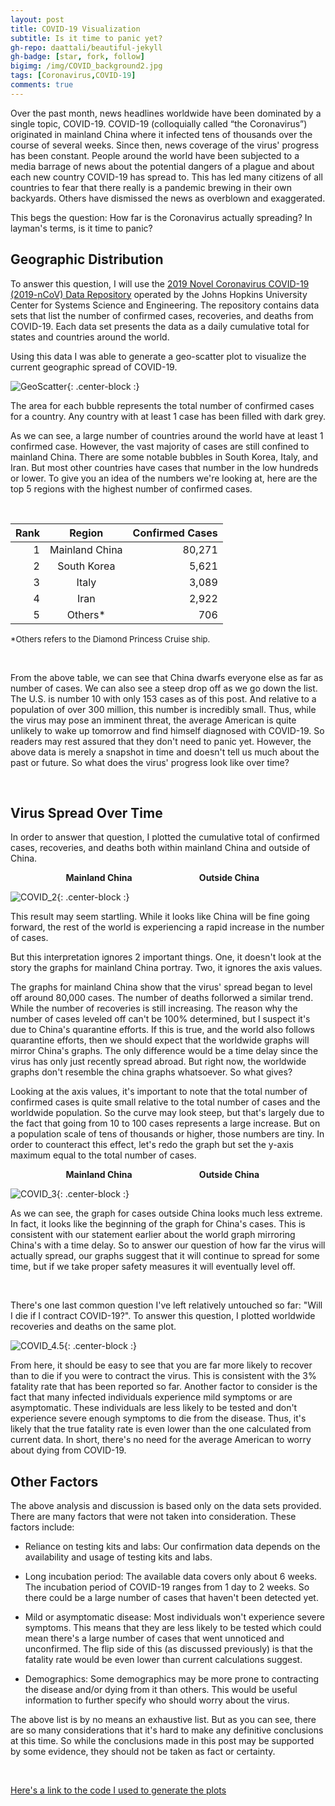 ```yaml
---
layout: post
title: COVID-19 Visualization
subtitle: Is it time to panic yet?
gh-repo: daattali/beautiful-jekyll
gh-badge: [star, fork, follow]
bigimg: /img/COVID_background2.jpg
tags: [Coronavirus,COVID-19]
comments: true
---
```


Over the past month, news headlines worldwide have been dominated by a single topic, COVID-19. COVID-19 (colloquially called “the Coronavirus”) originated in mainland China where it infected tens of thousands over the course of several weeks. Since then, news coverage of the virus' progress has been constant. People around the world have been subjected to a media barrage of news about the potential dangers of a plague and about each new country COVID-19 has spread to. This has led many citizens of all countries to fear that there really is a pandemic brewing in their own backyards. Others have dismissed the news as overblown and exaggerated.

This begs the question: How far is the Coronavirus actually spreading? In layman's terms, is it time to panic?

## Geographic Distribution

To answer this question, I will use the [2019 Novel Coronavirus COVID-19 (2019-nCoV) Data Repository](https://github.com/CSSEGISandData/COVID-19) operated by the Johns Hopkins University Center for Systems Science and Engineering. The repository contains data sets that list the number of confirmed cases, recoveries, and deaths from COVID-19. Each data set presents the data as a daily cumulative total for states and countries around the world.

Using this data I was able to generate a geo-scatter plot to visualize the current geographic spread of COVID-19.

![GeoScatter](/img/a1.png){: .center-block :}

The area for each bubble represents the total number of confirmed cases for a country. Any country with at least 1 case has been filled with dark grey. 

As we can see, a large number of countries around the world have at least 1 confirmed case. However, the vast majority of cases are still confined to mainland China. There are some notable bubbles in South Korea, Italy, and Iran. But most other countries have cases that number in the low hundreds or lower. To give you an idea of the numbers we're looking at, here are the top 5 regions with the highest number of confirmed cases.

&nbsp;

| Rank |     Region     | Confirmed Cases |
|-----:|:--------------:|----------------:|
|    1 | Mainland China |          80,271 |
|    2 |   South Korea  |           5,621 |
|    3 |      Italy     |           3,089 |
|    4 |      Iran      |           2,922 |
|    5 |     Others*    |             706 |

 
<font size="2"> *Others refers to the Diamond Princess Cruise ship.</font>

&nbsp;

From the above table, we can see that China dwarfs everyone else as far as number of cases. We can also see a steep drop off as we go down the list. The U.S. is number 10 with only 153 cases as of this post. And relative to a population of over 300 million, this number is incredibly small. Thus, while the virus may pose an imminent threat, the average American is quite unlikely to wake up tomorrow and find himself diagnosed with COVID-19. So readers may rest assured that they don't need to panic yet. However, the above data is merely a snapshot in time and doesn't tell us much about the past or future. So what does the virus' progress look like over time?

&nbsp;

## Virus Spread Over Time

In order to answer that question, I plotted the cumulative total of confirmed cases, recoveries, and deaths both within mainland China and outside of China.

  **<center>Mainland China &emsp; &emsp; &emsp; &emsp; &emsp; &emsp; Outside China &emsp; </center>**

![COVID_2](/img/COVID_2.jpg){: .center-block :}

This result may seem startling. While it looks like China will be fine going forward, the rest of the world is experiencing a rapid increase in the number of cases.

But this interpretation ignores 2 important things. One, it doesn't look at the story the graphs for mainland China portray. Two, it ignores the axis values. 

The graphs for mainland China show that the virus' spread began to level off around 80,000 cases. The number of deaths follorwed a similar trend. While the number of recoveries is still increasing. The reason why the number of cases leveled off can't be 100% determined, but I suspect it's due to China's quarantine efforts. If this is true, and the world also follows quarantine efforts, then we should expect that the worldwide graphs will mirror China's graphs. The only difference would be a time delay since the virus has only just recently spread abroad. But right now, the worldwide graphs don't resemble the china graphs whatsoever. So what gives?


Looking at the axis values, it's important to note that the total number of confirmed cases is quite small relative to the total number of cases and the worldwide population. So the curve may look steep, but that's largely due to the fact that going from 10 to 100 cases represents a large increase. But on a population scale of tens of thousands or higher, those numbers are tiny. In order to counteract this effect, let's redo the graph but set the y-axis maximum equal to the total number of cases. 

**<center>Mainland China &emsp; &emsp; &emsp; &emsp; &emsp; &emsp; Outside China &emsp; </center>**

![COVID_3](/img/COVID_3.jpg){: .center-block :}

As we can see, the graph for cases outside China looks much less extreme. In fact, it looks like the beginning of the graph for China's cases. This is consistent with our statement earlier about the world graph mirroring China's with a time delay. So to answer our question of how far the virus will actually spread, our graphs suggest that it will continue to spread for some time, but if we take proper safety measures it will eventually level off.

&nbsp;

There's one last common question I've left relatively untouched so far: "Will I die if I contract COVID-19?". To answer this question, I plotted worldwide recoveries and deaths on the same plot.

![COVID_4.5](/img/COVID_4.5.jpg){: .center-block :}

From here, it should be easy to see that you are far more likely to recover than to die if you were to contract the virus. This is consistent with the 3% fatality rate that has been reported so far. Another factor to consider is the fact that many infected individuals experience mild symptoms or are asymptomatic. These individuals are less likely to be tested and don't experience severe enough symptoms to die from the disease. Thus, it's likely that the true fatality rate is even lower than the one calculated from current data. In short, there's no need for the average American to worry about dying from COVID-19.

## Other Factors
The above analysis and discussion is based only on the data sets provided. There are many factors that were not taken into consideration. These factors include:

- Reliance on testing kits and labs: Our confirmation data depends on the availability and usage of testing kits and labs.

- Long incubation period: The available data covers only about 6 weeks. The incubation period of COVID-19 ranges from 1 day to 2 weeks. So there could be a large number of cases that haven't been detected yet.


 - Mild or asymptomatic disease: Most individuals won't experience severe symptoms. This means that they are less likely to be tested which could mean there's a large number of cases that went unnoticed and unconfirmed. The flip side of this (as discussed previously) is that the fatality rate would be even lower than current calculations suggest.

 - Demographics: Some demographics may be more prone to contracting the disease and/or dying from it than others. This would be useful information to further specify who should worry about the virus.

The above list is by no means an exhaustive list. But as you can see, there are so many considerations that it's hard to make any definitive conclusions at this time. So while the conclusions made in this post may be supported by some evidence, they should not be taken as fact or certainty.

&nbsp;

[Here's a link to the code I used to generate the plots](https://github.com/HKang42/DS-Unit-1-Build/blob/master/COVID_19_Project.ipynb)

